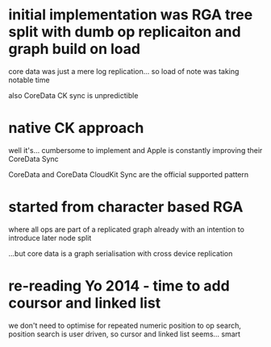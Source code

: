 


# initial implementation was RGA tree split with dumb op replicaiton and graph build on load
core data was just a mere log replication...
so load of note was taking notable time

also CoreData CK sync is unpredictible


# native CK approach
well it's... cumbersome to implement and Apple is constantly improving their CoreData Sync

CoreData and CoreData CloudKit Sync are the official supported pattern


# started from character based RGA
where all ops are part of a replicated graph already
with an intention to introduce later node split

...but core data is a graph serialisation with cross device replication


# re-reading Yo 2014 - time to add coursor and linked list
we don't need to optimise for repeated numeric position to op search,
position search is user driven, so cursor and linked list seems... smart

